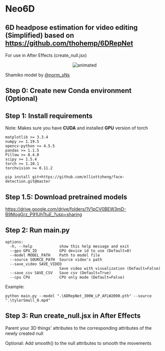 # Neo6D

## 6D headpose estimation for video editing (Simplified) based on https://github.com/thohemp/6DRepNet

For use in After Effects (create_null.jsx)
<p align="center">
  <img src="demo.gif" alt="animated" />
</p>

Shamiko model by [@norm_sNs](https://twitter.com/norm_sNs)

## Step 0: Create new **Conda** environment (Optional)

## Step 1: Install requirements
Note: Makes sure you have **CUDA** and installed **GPU** version of torch
```
matplotlib >= 3.3.4
numpy >= 1.19.5
opencv-python >= 4.5.5
pandas >= 1.1.5
Pillow >= 8.4.0
scipy >= 1.5.4
torch >= 1.10.1
torchvision >= 0.11.2

pip install git+https://github.com/elliottzheng/face-detection.git@master
```

## Step 1.5: Download pretrained models
https://drive.google.com/drive/folders/1V1pCV0BEW3mD-B9MogGrz_P91UhTtuE_?usp=sharing

## Step 2: Run main.py
```
options:
  -h, --help            show this help message and exit
  --gpu GPU_ID          GPU device id to use (Default=0)
  --model MODEL_PATH    Path to model file
  --source SOURCE_PATH  Source video's path
  --save_video SAVE_VIDEO
                        Save video with visualization (Default=False)
  --save_csv SAVE_CSV   Save csv (Default=True)
  --cpu CPU             CPU only mode (Default=False)
```

Example:
```
python main.py --model ".\6DRepNet_300W_LP_AFLW2000.pth" --source ".\tylerSmall_0.mp4"
```

## Step 3: Run create_null.jsx in After Effects
Parent your 3D things' attributes to the corresponding attributes of the newly created null

Optional: Add smooth() to the null attributes to smooth the movements